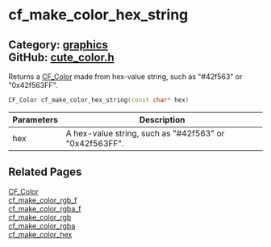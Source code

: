 [//]: # (This file is automatically generated by Cute Framework's docs parser.)
[//]: # (Do not edit this file by hand!)
[//]: # (See: https://github.com/RandyGaul/cute_framework/blob/master/samples/docs_parser.cpp)
[](../header.md ':include')

# cf_make_color_hex_string

Category: [graphics](/api_reference?id=graphics)  
GitHub: [cute_color.h](https://github.com/RandyGaul/cute_framework/blob/master/include/cute_color.h)  
---

Returns a [CF_Color](/graphics/cf_color.md) made from hex-value string, such as "#42f563" or "0x42f563FF".

```cpp
CF_Color cf_make_color_hex_string(const char* hex)
```

Parameters | Description
--- | ---
hex | A hex-value string, such as "#42f563" or "0x42f563FF".

## Related Pages

[CF_Color](/graphics/cf_color.md)  
[cf_make_color_rgb_f](/graphics/cf_make_color_rgb_f.md)  
[cf_make_color_rgba_f](/graphics/cf_make_color_rgba_f.md)  
[cf_make_color_rgb](/graphics/cf_make_color_rgb.md)  
[cf_make_color_rgba](/graphics/cf_make_color_rgba.md)  
[cf_make_color_hex](/graphics/cf_make_color_hex.md)  
